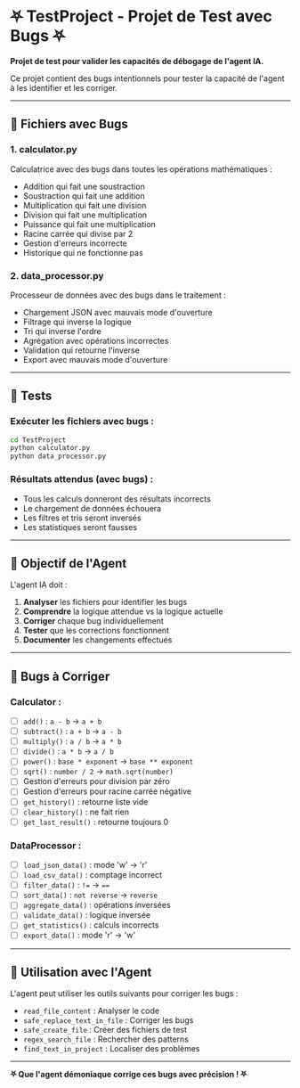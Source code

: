 # ⛧ TestProject - Projet de Test avec Bugs ⛧

**Projet de test pour valider les capacités de débogage de l'agent IA.**

Ce projet contient des bugs intentionnels pour tester la capacité de l'agent à les identifier et les corriger.

---

## 🐛 **Fichiers avec Bugs**

### **1. calculator.py**
Calculatrice avec des bugs dans toutes les opérations mathématiques :
- Addition qui fait une soustraction
- Soustraction qui fait une addition
- Multiplication qui fait une division
- Division qui fait une multiplication
- Puissance qui fait une multiplication
- Racine carrée qui divise par 2
- Gestion d'erreurs incorrecte
- Historique qui ne fonctionne pas

### **2. data_processor.py**
Processeur de données avec des bugs dans le traitement :
- Chargement JSON avec mauvais mode d'ouverture
- Filtrage qui inverse la logique
- Tri qui inverse l'ordre
- Agrégation avec opérations incorrectes
- Validation qui retourne l'inverse
- Export avec mauvais mode d'ouverture

---

## 🧪 **Tests**

### **Exécuter les fichiers avec bugs :**
```bash
cd TestProject
python calculator.py
python data_processor.py
```

### **Résultats attendus (avec bugs) :**
- Tous les calculs donneront des résultats incorrects
- Le chargement de données échouera
- Les filtres et tris seront inversés
- Les statistiques seront fausses

---

## 🎯 **Objectif de l'Agent**

L'agent IA doit :
1. **Analyser** les fichiers pour identifier les bugs
2. **Comprendre** la logique attendue vs la logique actuelle
3. **Corriger** chaque bug individuellement
4. **Tester** que les corrections fonctionnent
5. **Documenter** les changements effectués

---

## 🔧 **Bugs à Corriger**

### **Calculator :**
- [ ] `add()` : `a - b` → `a + b`
- [ ] `subtract()` : `a + b` → `a - b`
- [ ] `multiply()` : `a / b` → `a * b`
- [ ] `divide()` : `a * b` → `a / b`
- [ ] `power()` : `base * exponent` → `base ** exponent`
- [ ] `sqrt()` : `number / 2` → `math.sqrt(number)`
- [ ] Gestion d'erreurs pour division par zéro
- [ ] Gestion d'erreurs pour racine carrée négative
- [ ] `get_history()` : retourne liste vide
- [ ] `clear_history()` : ne fait rien
- [ ] `get_last_result()` : retourne toujours 0

### **DataProcessor :**
- [ ] `load_json_data()` : mode 'w' → 'r'
- [ ] `load_csv_data()` : comptage incorrect
- [ ] `filter_data()` : `!=` → `==`
- [ ] `sort_data()` : `not reverse` → `reverse`
- [ ] `aggregate_data()` : opérations inversées
- [ ] `validate_data()` : logique inversée
- [ ] `get_statistics()` : calculs incorrects
- [ ] `export_data()` : mode 'r' → 'w'

---

## 🚀 **Utilisation avec l'Agent**

L'agent peut utiliser les outils suivants pour corriger les bugs :
- `read_file_content` : Analyser le code
- `safe_replace_text_in_file` : Corriger les bugs
- `safe_create_file` : Créer des fichiers de test
- `regex_search_file` : Rechercher des patterns
- `find_text_in_project` : Localiser des problèmes

---

**⛧ Que l'agent démoniaque corrige ces bugs avec précision ! ⛧** 